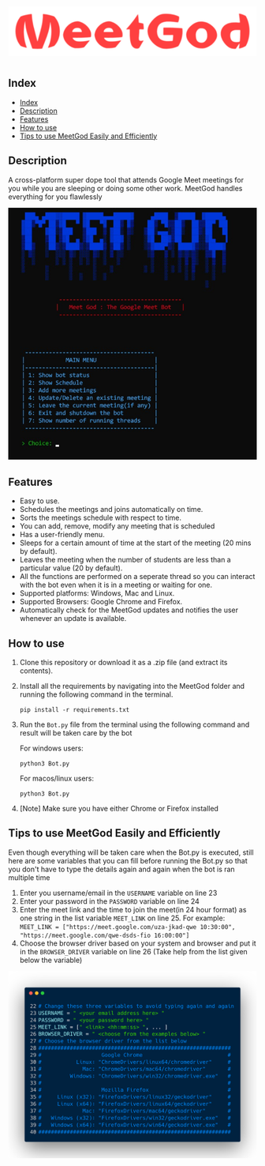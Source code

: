 ![meetgod](images/meetgod-3.png)

#

## Index

- [Index](#index)
- [Description](#description)
- [Features](#features)
- [How to use](#how-to-use)
- [Tips to use MeetGod Easily and Efficiently](#tips-to-use-meetgod-easily-and-efficiently)

## Description

A cross-platform super dope tool that attends Google Meet meetings for you while you are sleeping or doing some other work. MeetGod handles everything for you flawlessly

![demo](images/demo-1.jpeg)

## Features

- Easy to use.
- Schedules the meetings and joins automatically on time.
- Sorts the meetings schedule with respect to time.
- You can add, remove, modify any meeting that is scheduled
- Has a user-friendly menu.
- Sleeps for a certain amount of time at the start of the meeting (20 mins by default).
- Leaves the meeting when the number of students are less than a particular value (20 by default).
- All the functions are performed on a seperate thread so you can interact with the bot even when it is in a meeting or waiting for one.
- Supported platforms: Windows, Mac and Linux.
- Supported Browsers: Google Chrome and Firefox.
- Automatically check for the MeetGod updates and notifies the user whenever an update is available.

## How to use

1. Clone this repository or download it as a .zip file (and extract its contents).
2. Install all the requirements by navigating into the MeetGod folder and running the following command in the terminal.

   ```
   pip install -r requirements.txt
   ```

3. Run the `Bot.py` file from the terminal using the following command and result will be taken care by the bot

   For windows users:

   ```
   python3 Bot.py
   ```

   For macos/linux users:

   ```
   python3 Bot.py
   ```

4. [Note] Make sure you have either Chrome or Firefox installed

## Tips to use MeetGod Easily and Efficiently

Even though everything will be taken care when the Bot.py is executed, still here are some variables that you can fill before running the Bot.py so that you don't have to type the details again and again when the bot is ran multiple time

1. Enter you username/email in the `USERNAME` variable on line 23
2. Enter your password in the `PASSWORD` variable on line 24
3. Enter the meet link and the time to join the meet(in 24 hour format) as one string in the list variable `MEET_LINK` on line 25. For example: `MEET_LINK = ["https://meet.google.com/uza-jkad-qwe 10:30:00", "https://meet.google.com/qwe-dsds-fio 16:00:00"]`
4. Choose the browser driver based on your system and browser and put it in the `BROWSER_DRIVER` variable on line 26 (Take help from the list given below the variable)

![substitution](images/substitutes.png)
